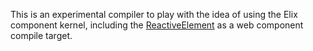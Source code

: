 This is an experimental compiler to play with the idea of using the Elix component kernel, including the [ReactiveElement](https://elix.org/documentation/ReactiveElement) as a web component compile target.
